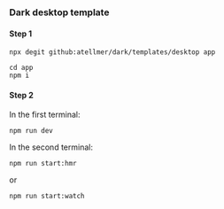 ### Dark desktop template

#### Step 1

```
npx degit github:atellmer/dark/templates/desktop app
```

```
cd app
npm i
```

#### Step 2

In the first terminal:
```
npm run dev
```
In the second terminal:
```
npm run start:hmr
```

or
```
npm run start:watch
```
